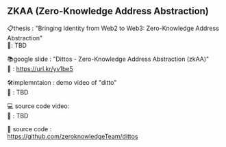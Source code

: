 ## ZKAA (Zero-Knowledge Address Abstraction)

📋thesis : "Bringing Identity from Web2 to Web3: Zero-Knowledge Address Abstraction" <br/>
🔗: TBD

📚google slide : "Dittos - Zero-Knowledge Address Abstraction (zkAA)" <br/>
🔗 : https://url.kr/yv1be5

🛠️implemntaion : demo video of "ditto" <br/>
🔗 : TBD 

💻 source code video: <br/>
🔗 : TBD

💽 source code : <br />
https://github.com/zeroknowledgeTeam/dittos
